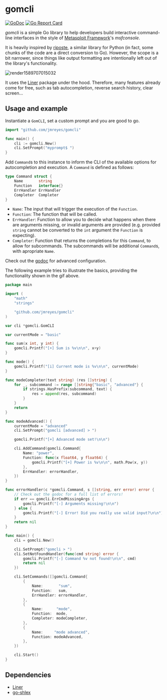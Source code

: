 # gomcli

[![GoDoc](https://godoc.org/github.com/jmreyes/gomcli?status.svg)](https://godoc.org/github.com/jmreyes/gomcli)
[![Go Report Card](https://goreportcard.com/badge/github.com/jmreyes/gomcli)](https://goreportcard.com/report/github.com/jmreyes/gomcli)

*gomcli* is a simple Go library to help developers build interactive command-line interfaces in the style of [Metasploit Framework](https://www.metasploit.com/)'s *msfconsole*.

It is heavily inspired by [riposte](https://github.com/fwkz/riposte), a similar library for Python (in fact, some chunks of the code are a direct conversion to Go). However, the scope is a bit narrower, since things like output formatting are intentionally left out of the library's functionality.

![render1589707015032](https://user-images.githubusercontent.com/1638459/82140586-1d8f3c80-9830-11ea-81ee-1d9f87748275.gif)

It uses the [Liner](https://github.com/peterh/liner) package under the hood. Therefore, many features already come for free, such as tab autocompletion, reverse search history, clear screen...

## Usage and example

Instantiate a `GomCLI`, set a custom prompt and you are good to go.

```go
import "github.com/jmreyes/gomcli"

func main() {
	cli := gomcli.New()
	cli.SetPrompt("myprompt$ ")
}

```

Add `Command`s to this instance to inform the CLI of the available options for autocompletion and execution. A `Command` is defined as follows:

```go
type Command struct {
	Name       string
	Function   interface{}
	ErrHandler ErrHandler
	Completer  Completer
}
```

- `Name`: The input that will trigger the execution of the `Function`.
- `Function`: The function that will be called.
- `ErrHandler`: Function to allow you to decide what happens when there are arguments missing, or invalid arguments are provided (e.g. provided `string` cannot be converted to the `int` argument the `Function` is expecting).
- `Completer`: Function that returns the completions for this `Command`, to allow for subcommands. The subcommands will be additional `Command`s, with apropriate `Name`.

Check out the [godoc](https://godoc.org/github.com/jmreyes/gomcli) for advanced configuration.

The following example tries to illustrate the basics, providing the functionality shown in the gif above.

```go
package main

import (
	"math"
	"strings"

	"github.com/jmreyes/gomcli"
)

var cli *gomcli.GomCLI

var currentMode = "basic"

func sum(x int, y int) {
	gomcli.Printf("[+] Sum is %v\n\n", x+y)
}

func mode() {
	gomcli.Printf("[i] Current mode is %v\n\n", currentMode)
}

func modeCompleter(text string) (res []string) {
	for _, subcommand := range []string{"basic", "advanced"} {
		if strings.HasPrefix(subcommand, text) {
			res = append(res, subcommand)
		}
	}
	return
}

func modeAdvanced() {
	currentMode = "advanced"
	cli.SetPrompt("gomcli [advanced] > ")

	gomcli.Printf("[+] Advanced mode set!\n\n")

	cli.AddCommand(gomcli.Command{
		Name: "power",
		Function: func(x float64, y float64) {
			gomcli.Printf("[+] Power is %v\n\n", math.Pow(x, y))
		},
		ErrHandler: errorHandler,
	})
}

func errorHandler(c *gomcli.Command, s []string, err error) error {
    // Check out the godoc for a full list of errors!
    if err == gomcli.ErrCmdMissingArgs {
		gomcli.Printf("[-] Arguments missing!\n\n")
	} else {
		gomcli.Printf("[-] Error! Did you really use valid input?\n\n")
	}
	return nil
}

func main() {
	cli = gomcli.New()

	cli.SetPrompt("gomcli > ")
	cli.SetNotFoundHandler(func(cmd string) error {
		gomcli.Printf("[-] Command %v not found!\n\n", cmd)
		return nil
	})

	cli.SetCommands([]gomcli.Command{
		{
			Name:       "sum",
			Function:   sum,
			ErrHandler: errorHandler,
		},
		{
			Name:      "mode",
			Function:  mode,
			Completer: modeCompleter,
		},
		{
			Name:     "mode advanced",
			Function: modeAdvanced,
		},
	})

	cli.Start()
}
```

## Dependencies

* [Liner](https://github.com/peterh/liner)
* [go-shlex](github.com/anmitsu/go-shlex)